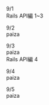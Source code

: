 9/1<br>
  Rails API編 1~3<br>

9/2<br>
  paiza<br>

9/3<br>
  paiza<br>
  Rails API編 4<br>

9/4<br>
  paiza<br>

9/5<br>
  paiza<br>
